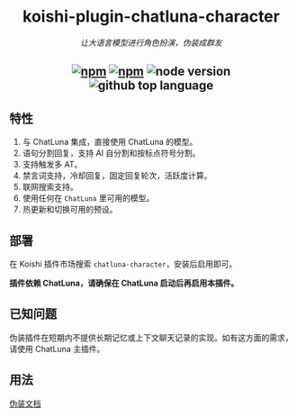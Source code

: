 <div align="center">

# koishi-plugin-chatluna-character

_让大语言模型进行角色扮演，伪装成群友_

## [![npm](https://img.shields.io/npm/v/koishi-plugin-chatluna-character)](https://www.npmjs.com/package/koishi-plugin-chatluna-character) [![npm](https://img.shields.io/npm/dm/koishi-plugin-chatluna-character)](https://www.npmjs.com/package/koishi-plugin-chatluna-character) ![node version](https://img.shields.io/badge/node-%3E=18-green) ![github top language](https://img.shields.io/github/languages/top/ChatLunaLab/chatluna-character?logo=github)

</div>

## 特性

1. 与 ChatLuna 集成，直接使用 ChatLuna 的模型。
2. 语句分割回复，支持 AI 自分割和按标点符号分割。
3. 支持触发多 AT。
4. 禁言词支持，冷却回复，固定回复轮次，活跃度计算。
5. 联网搜索支持。
6. 使用任何在 `ChatLuna` 里可用的模型。
7. 热更新和切换可用的预设。

## 部署

在 Koishi 插件市场搜索 `chatluna-character`，安装后启用即可。

**插件依赖 ChatLuna，请确保在 ChatLuna 启动后再启用本插件。**

## 已知问题

伪装插件在短期内不提供长期记忆或上下文聊天记录的实现。如有这方面的需求，请使用 ChatLuna 主插件。

## 用法

[伪装文档](https://chatluna.chat/ecosystem/other/character.html)
